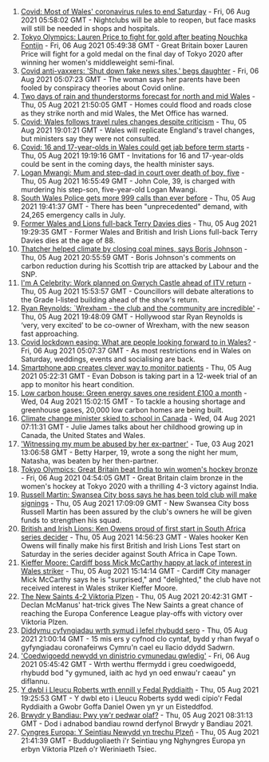 1. [Covid: Most of Wales' coronavirus rules to end Saturday](https://www.bbc.co.uk/news/uk-wales-58102007) - Fri, 06 Aug 2021 05:58:02 GMT - Nightclubs will be able to reopen, but face masks will still be needed in shops and hospitals.
2. [Tokyo Olympics: Lauren Price to fight for gold after beating Nouchka Fontijn](https://www.bbc.co.uk/sport/olympics/58111123) - Fri, 06 Aug 2021 05:49:38 GMT - Great Britain boxer Lauren Price will fight for a gold medal on the final day of Tokyo 2020 after winning her women's middleweight semi-final.
3. [Covid anti-vaxxers: 'Shut down fake news sites,' begs daughter](https://www.bbc.co.uk/news/uk-wales-58103604) - Fri, 06 Aug 2021 05:07:23 GMT - The woman says her parents have been fooled by conspiracy theories about Covid online.
4. [Two days of rain and thunderstorms forecast for north and mid Wales](https://www.bbc.co.uk/news/uk-wales-58087494) - Thu, 05 Aug 2021 21:50:05 GMT - Homes could flood and roads close as they strike north and mid Wales, the Met Office has warned.
5. [Covid: Wales follows travel rules changes despite criticism](https://www.bbc.co.uk/news/uk-wales-politics-58101108) - Thu, 05 Aug 2021 19:01:21 GMT - Wales will replicate England's travel changes, but ministers say they were not consulted.
6. [Covid: 16 and 17-year-olds in Wales could get jab before term starts](https://www.bbc.co.uk/news/uk-wales-58106571) - Thu, 05 Aug 2021 19:19:16 GMT - Invitations for 16 and 17-year-olds could be sent in the coming days, the health minister says.
7. [Logan Mwangi: Mum and step-dad in court over death of boy, five](https://www.bbc.co.uk/news/uk-wales-58053074) - Thu, 05 Aug 2021 16:55:49 GMT - John Cole, 39, is charged with murdering his step-son, five-year-old Logan Mwangi.
8. [South Wales Police gets more 999 calls than ever before](https://www.bbc.co.uk/news/uk-wales-58106836) - Thu, 05 Aug 2021 19:41:37 GMT - There has been "unprecedented" demand, with 24,265 emergency calls in July.
9. [Former Wales and Lions full-back Terry Davies dies](https://www.bbc.co.uk/sport/rugby-union/58108957) - Thu, 05 Aug 2021 19:29:35 GMT - Former Wales and British and Irish Lions full-back Terry Davies dies at the age of 88.
10. [Thatcher helped climate by closing coal mines, says Boris Johnson](https://www.bbc.co.uk/news/uk-politics-58107009) - Thu, 05 Aug 2021 20:55:59 GMT - Boris Johnson's comments on carbon reduction during his Scottish trip are attacked by Labour and the SNP.
11. [I'm A Celebrity: Work planned on Gwrych Castle ahead of ITV return](https://www.bbc.co.uk/news/uk-wales-58106564) - Thu, 05 Aug 2021 15:53:57 GMT - Councillors will debate alterations to the Grade I-listed building ahead of the show's return.
12. [Ryan Reynolds: `Wrexham - the club and the community are incredible'](https://www.bbc.co.uk/sport/av/football/58108958) - Thu, 05 Aug 2021 19:48:09 GMT - Hollywood star Ryan Reynolds is ‘very, very excited’ to be co-owner of Wrexham, with the new season fast approaching.
13. [Covid lockdown easing: What are people looking forward to in Wales?](https://www.bbc.co.uk/news/uk-wales-58103608) - Fri, 06 Aug 2021 05:07:37 GMT - As most restrictions end in Wales on Saturday, weddings, events and socialising are back.
14. [Smartphone app creates clever way to monitor patients](https://www.bbc.co.uk/news/uk-wales-58091637) - Thu, 05 Aug 2021 05:22:31 GMT - Evan Dobson is taking part in a 12-week trial of an app to monitor his heart condition.
15. [Low carbon house: Green energy saves one resident £100 a month](https://www.bbc.co.uk/news/uk-wales-58089068) - Wed, 04 Aug 2021 15:02:15 GMT - To tackle a housing shortage and greenhouse gases, 20,000 low carbon homes are being built.
16. [Climate change minister skied to school in Canada](https://www.bbc.co.uk/news/uk-wales-58083390) - Wed, 04 Aug 2021 07:11:31 GMT - Julie James talks about her childhood growing up in Canada, the United States and Wales.
17. ['Witnessing my mum be abused by her ex-partner'](https://www.bbc.co.uk/news/uk-58063101) - Tue, 03 Aug 2021 13:06:58 GMT - Betty Harper, 19, wrote a song the night her mum, Natasha, was beaten by her then-partner.
18. [Tokyo Olympics: Great Britain beat India to win women's hockey bronze](https://www.bbc.co.uk/sport/olympics/58110122) - Fri, 06 Aug 2021 04:54:05 GMT - Great Britain claim bronze in the women's hockey at Tokyo 2020 with a thrilling 4-3 victory against India.
19. [Russell Martin: Swansea City boss says he has been told club will make signings](https://www.bbc.co.uk/sport/football/58107250) - Thu, 05 Aug 2021 17:09:09 GMT - New Swansea City boss Russell Martin has been assured by the club's owners he will be given funds to strengthen his squad.
20. [British and Irish Lions: Ken Owens proud of first start in South Africa series decider](https://www.bbc.co.uk/sport/rugby-union/58099716) - Thu, 05 Aug 2021 14:56:23 GMT - Wales hooker Ken Owens will finally make his first British and Irish Lions Test start on Saturday in the series decider against South Africa in Cape Town.
21. [Kieffer Moore: Cardiff boss Mick McCarthy happy at lack of interest in Wales striker](https://www.bbc.co.uk/sport/football/58105482) - Thu, 05 Aug 2021 15:14:14 GMT - Cardiff City manager Mick McCarthy says he is "surprised," and "delighted," the club have not received interest in Wales striker Kieffer Moore.
22. [The New Saints 4-2 Viktoria Plzen](https://www.bbc.co.uk/sport/football/58078533) - Thu, 05 Aug 2021 20:42:31 GMT - Declan McManus' hat-trick gives The New Saints a great chance of reaching the Europa Conference League play-offs with victory over Viktoria Plzen.
23. [Diddymu cyfyngiadau wrth symud i lefel rhybudd sero](https://www.bbc.co.uk/newyddion/58106002) - Thu, 05 Aug 2021 21:00:14 GMT - 15 mis ers y cyfnod clo cyntaf, bydd y rhan fwyaf o gyfyngiadau coronafeirws Cymru'n cael eu llacio ddydd Sadwrn.
24. ['Coedwigoedd newydd yn dinistrio cymunedau gwledig'](https://www.bbc.co.uk/newyddion/58103913) - Fri, 06 Aug 2021 05:45:42 GMT - Wrth werthu ffermydd i greu coedwigoedd, rhybudd bod "y gymuned, iaith ac hyd yn oed enwau'r caeau" yn diflannu.
25. [Y dwbl i Lleucu Roberts wrth ennill y Fedal Ryddiaith](https://www.bbc.co.uk/newyddion/58103613) - Thu, 05 Aug 2021 19:25:53 GMT - Y dwbl eto i Lleucu Roberts sydd wedi cipio'r Fedal Ryddiaith a Gwobr Goffa Daniel Owen yn yr un Eisteddfod.
26. [Brwydr y Bandiau: Pwy yw'r pedwar olaf?](https://www.bbc.co.uk/newyddion/58079521) - Thu, 05 Aug 2021 08:31:13 GMT - Dod i adnabod bandiau rownd derfynol Brwydr y Bandiau 2021.
27. [Cyngres Europa: Y Seintiau Newydd yn trechu Plzeň](https://www.bbc.co.uk/newyddion/58106005) - Thu, 05 Aug 2021 21:41:39 GMT - Buddugoliaeth i'r Seintiau yng Nghyngres Europa yn erbyn Viktoria Plzeň o'r Weriniaeth Tsiec.
